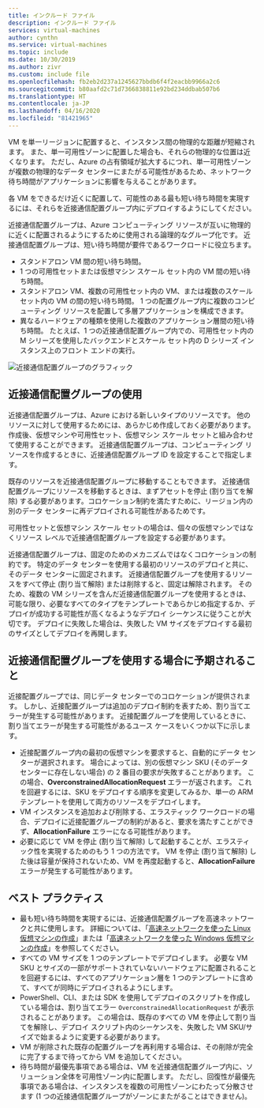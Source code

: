 ```yaml
---
title: インクルード ファイル
description: インクルード ファイル
services: virtual-machines
author: cynthn
ms.service: virtual-machines
ms.topic: include
ms.date: 10/30/2019
ms.author: zivr
ms.custom: include file
ms.openlocfilehash: fb2eb2d237a1245627bbdb6f4f2eacbb9966a2c6
ms.sourcegitcommit: b80aafd2c71d7366838811e92bd234ddbab507b6
ms.translationtype: HT
ms.contentlocale: ja-JP
ms.lasthandoff: 04/16/2020
ms.locfileid: "81421965"
---
```

VM を単一リージョンに配置すると、インスタンス間の物理的な距離が短縮されます。 また、単一可用性ゾーンに配置した場合も、それらの物理的な位置は近くなります。 ただし、Azure の占有領域が拡大するにつれ、単一可用性ゾーンが複数の物理的なデータ センターにまたがる可能性があるため、ネットワーク待ち時間がアプリケーションに影響を与えることがあります。 

各 VM をできるだけ近くに配置して、可能性のある最も短い待ち時間を実現するには、それらを近接通信配置グループ内にデプロイするようにしてください。

近接通信配置グループは、Azure コンピューティング リソースが互いに物理的に近くに配置されるようにするために使用される論理的なグループ化です。 近接通信配置グループは、短い待ち時間が要件であるワークロードに役立ちます。


- スタンドアロン VM 間の短い待ち時間。
- 1 つの可用性セットまたは仮想マシン スケール セット内の VM 間の短い待ち時間。 
- スタンドアロン VM、複数の可用性セット内の VM、または複数のスケール セット内の VM の間の短い待ち時間。 1 つの配置グループ内に複数のコンピューティング リソースを配置して多層アプリケーションを構成できます。 
- 異なるハードウェアの種類を使用した複数のアプリケーション層間の短い待ち時間。 たとえば、1 つの近接通信配置グループ内での、可用性セット内の M シリーズを使用したバックエンドとスケール セット内の D シリーズ インスタンス上のフロント エンドの実行。


![近接通信配置グループのグラフィック](./media/virtual-machines-common-ppg/ppg.png)

## <a name="using-proximity-placement-groups"></a>近接通信配置グループの使用 

近接通信配置グループは、Azure における新しいタイプのリソースです。 他のリソースに対して使用するためには、あらかじめ作成しておく必要があります。 作成後、仮想マシンや可用性セット、仮想マシン スケール セットと組み合わせて使用することができます。 近接通信配置グループは、コンピューティング リソースを作成するときに、近接通信配置グループ ID を設定することで指定します。 

既存のリソースを近接通信配置グループに移動することもできます。 近接通信配置グループにリソースを移動するときは、まずアセットを停止 (割り当てを解除) する必要があります。コロケーション制約を満たすために、リージョン内の別のデータ センターに再デプロイされる可能性があるためです。 

可用性セットと仮想マシン スケール セットの場合は、個々の仮想マシンではなくリソース レベルで近接通信配置グループを設定する必要があります。 

近接通信配置グループは、固定のためのメカニズムではなくコロケーションの制約です。 特定のデータ センターを使用する最初のリソースのデプロイと共に、そのデータ センターに固定されます。 近接通信配置グループを使用するリソースをすべて停止 (割り当て解除) または削除すると、固定は解除されます。 そのため、複数の VM シリーズを含んだ近接通信配置グループを使用するときは、可能な限り、必要なすべてのタイプをテンプレートであらかじめ指定するか、デプロイが成功する可能性が高くなるようなデプロイ シーケンスに従うことが大切です。 デプロイに失敗した場合は、失敗した VM サイズをデプロイする最初のサイズとしてデプロイを再開します。

## <a name="what-to-expect-when-using-proximity-placement-groups"></a>近接通信配置グループを使用する場合に予期されること 
近接配置グループでは、同じデータ センターでのコロケーションが提供されます。 しかし、近接配置グループは追加のデプロイ制約を表すため、割り当てエラーが発生する可能性があります。 近接配置グループを使用しているときに、割り当てエラーが発生する可能性があるユース ケースをいくつか以下に示します。

- 近接配置グループ内の最初の仮想マシンを要求すると、自動的にデータ センターが選択されます。 場合によっては、別の仮想マシン SKU (そのデータ センターに存在しない場合) の 2 番目の要求が失敗することがあります。 この場合、**OverconstrainedAllocationRequest** エラーが返されます。 これを回避するには、SKU をデプロイする順序を変更してみるか、単一の ARM テンプレートを使用して両方のリソースをデプロイします。
-   VM インスタンスを追加および削除する、エラスティック ワークロードの場合、デプロイに近接配置グループの制約があると、要求を満たすことができず、**AllocationFailure** エラーになる可能性があります。 
- 必要に応じて VM を停止 (割り当て解除) して起動することが、エラスティック性を実現するためのもう 1 つの方法です。 VM を停止 (割り当て解除) した後は容量が保持されないため、VM を再度起動すると、**AllocationFailure** エラーが発生する可能性があります。


## <a name="best-practices"></a>ベスト プラクティス 
- 最も短い待ち時間を実現するには、近接通信配置グループを高速ネットワークと共に使用します。 詳細については、「[高速ネットワークを使った Linux 仮想マシンの作成](https://docs.microsoft.com/azure/virtual-network/create-vm-accelerated-networking-cli?toc=%2fazure%2fvirtual-machines%2flinux%2ftoc.json)」または「[高速ネットワークを使った Windows 仮想マシンの作成](/azure/virtual-network/create-vm-accelerated-networking-powershell?toc=%2fazure%2fvirtual-machines%2fwindows%2ftoc.json)」を参照してください。
- すべての VM サイズを 1 つのテンプレートでデプロイします。 必要な VM SKU とサイズの一部がサポートされていないハードウェアに配置されることを回避するには、すべてのアプリケーション層を 1 つのテンプレートに含めて、すべてが同時にデプロイされるようにします。
- PowerShell、CLI、または SDK を使用してデプロイのスクリプトを作成している場合は、割り当てエラー `OverconstrainedAllocationRequest` が表示されることがあります。 この場合は、既存のすべての VM を停止して割り当てを解除し、デプロイ スクリプト内のシーケンスを、失敗した VM SKU/サイズで始まるように変更する必要があります。 
- VM が削除された既存の配置グループを再利用する場合は、その削除が完全に完了するまで待ってから VM を追加してください。
- 待ち時間が最優先事項である場合は、VM を近接通信配置グループ内に、ソリューション全体を可用性ゾーン内に配置します。 ただし、回復性が最優先事項である場合は、インスタンスを複数の可用性ゾーンにわたって分散させます (1 つの近接通信配置グループがゾーンにまたがることはできません)。
